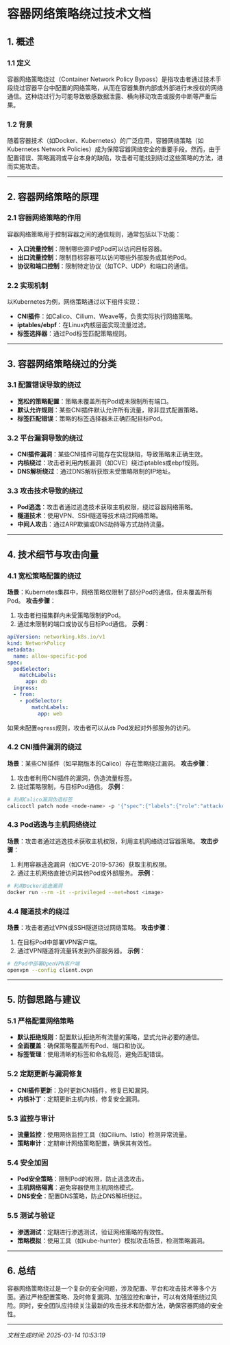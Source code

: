 # 容器网络策略绕过技术文档

## 1. 概述

### 1.1 定义
容器网络策略绕过（Container Network Policy Bypass）是指攻击者通过技术手段绕过容器平台中配置的网络策略，从而在容器集群内部或外部进行未授权的网络通信。这种绕过行为可能导致敏感数据泄露、横向移动攻击或服务中断等严重后果。

### 1.2 背景
随着容器技术（如Docker、Kubernetes）的广泛应用，容器网络策略（如Kubernetes Network Policies）成为保障容器网络安全的重要手段。然而，由于配置错误、策略漏洞或平台本身的缺陷，攻击者可能找到绕过这些策略的方法，进而实施攻击。

---

## 2. 容器网络策略的原理

### 2.1 容器网络策略的作用
容器网络策略用于控制容器之间的通信规则，通常包括以下功能：
- **入口流量控制**：限制哪些源IP或Pod可以访问目标容器。
- **出口流量控制**：限制目标容器可以访问哪些外部服务或其他Pod。
- **协议和端口控制**：限制特定协议（如TCP、UDP）和端口的通信。

### 2.2 实现机制
以Kubernetes为例，网络策略通过以下组件实现：
- **CNI插件**：如Calico、Cilium、Weave等，负责实际执行网络策略。
- **iptables/ebpf**：在Linux内核层面实现流量过滤。
- **标签选择器**：通过Pod标签匹配策略规则。

---

## 3. 容器网络策略绕过的分类

### 3.1 配置错误导致的绕过
- **宽松的策略配置**：策略未覆盖所有Pod或未限制所有端口。
- **默认允许规则**：某些CNI插件默认允许所有流量，除非显式配置策略。
- **标签匹配错误**：策略的标签选择器未正确匹配目标Pod。

### 3.2 平台漏洞导致的绕过
- **CNI插件漏洞**：某些CNI插件可能存在实现缺陷，导致策略未正确生效。
- **内核绕过**：攻击者利用内核漏洞（如CVE）绕过iptables或ebpf规则。
- **DNS解析绕过**：通过DNS解析获取未受策略限制的IP地址。

### 3.3 攻击技术导致的绕过
- **Pod逃逸**：攻击者通过逃逸技术获取主机权限，绕过容器网络策略。
- **隧道技术**：使用VPN、SSH隧道等技术绕过网络策略。
- **中间人攻击**：通过ARP欺骗或DNS劫持等方式劫持流量。

---

## 4. 技术细节与攻击向量

### 4.1 宽松策略配置的绕过
**场景**：Kubernetes集群中，网络策略仅限制了部分Pod的通信，但未覆盖所有Pod。
**攻击步骤**：
1. 攻击者扫描集群内未受策略限制的Pod。
2. 通过未限制的端口或协议与目标Pod通信。
**示例**：
```yaml
apiVersion: networking.k8s.io/v1
kind: NetworkPolicy
metadata:
  name: allow-specific-pod
spec:
  podSelector:
    matchLabels:
      app: db
  ingress:
  - from:
    - podSelector:
        matchLabels:
          app: web
```
如果未配置`egress`规则，攻击者可以从`db` Pod发起对外部服务的访问。

### 4.2 CNI插件漏洞的绕过
**场景**：某些CNI插件（如早期版本的Calico）存在策略绕过漏洞。
**攻击步骤**：
1. 攻击者利用CNI插件的漏洞，伪造流量标签。
2. 绕过策略限制，与目标Pod通信。
**示例**：
```bash
# 利用Calico漏洞伪造标签
calicoctl patch node <node-name> -p '{"spec":{"labels":{"role":"attacker"}}}'
```

### 4.3 Pod逃逸与主机网络绕过
**场景**：攻击者通过逃逸技术获取主机权限，利用主机网络绕过容器策略。
**攻击步骤**：
1. 利用容器逃逸漏洞（如CVE-2019-5736）获取主机权限。
2. 通过主机网络直接访问其他Pod或外部服务。
**示例**：
```bash
# 利用Docker逃逸漏洞
docker run --rm -it --privileged --net=host <image>
```

### 4.4 隧道技术的绕过
**场景**：攻击者通过VPN或SSH隧道绕过网络策略。
**攻击步骤**：
1. 在目标Pod中部署VPN客户端。
2. 通过VPN隧道将流量转发到外部服务器。
**示例**：
```bash
# 在Pod中部署OpenVPN客户端
openvpn --config client.ovpn
```

---

## 5. 防御思路与建议

### 5.1 严格配置网络策略
- **默认拒绝规则**：配置默认拒绝所有流量的策略，显式允许必要的通信。
- **全面覆盖**：确保策略覆盖所有Pod、端口和协议。
- **标签管理**：使用清晰的标签和命名规范，避免匹配错误。

### 5.2 定期更新与漏洞修复
- **CNI插件更新**：及时更新CNI插件，修复已知漏洞。
- **内核补丁**：定期更新主机内核，修复安全漏洞。

### 5.3 监控与审计
- **流量监控**：使用网络监控工具（如Cilium、Istio）检测异常流量。
- **策略审计**：定期审计网络策略配置，确保其有效性。

### 5.4 安全加固
- **Pod安全策略**：限制Pod的权限，防止逃逸攻击。
- **主机网络隔离**：避免容器使用主机网络模式。
- **DNS安全**：配置DNS策略，防止DNS解析绕过。

### 5.5 测试与验证
- **渗透测试**：定期进行渗透测试，验证网络策略的有效性。
- **策略模拟**：使用工具（如kube-hunter）模拟攻击场景，检测策略漏洞。

---

## 6. 总结

容器网络策略绕过是一个复杂的安全问题，涉及配置、平台和攻击技术等多个方面。通过严格配置策略、及时修复漏洞、加强监控和审计，可以有效降低绕过风险。同时，安全团队应持续关注最新的攻击技术和防御方法，确保容器网络的安全性。

---

*文档生成时间: 2025-03-14 10:53:19*
